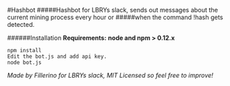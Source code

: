 #Hashbot
#####Hashbot for LBRYs slack, sends out messages about the current mining process every hour or
#####when the command !hash gets detected.

######Installation
**Requirements:**
**node and npm > 0.12.x**
```
npm install
Edit the bot.js and add api key.
node bot.js
```
*Made by Fillerino for LBRYs slack, MIT Licensed so feel free to improve!*
